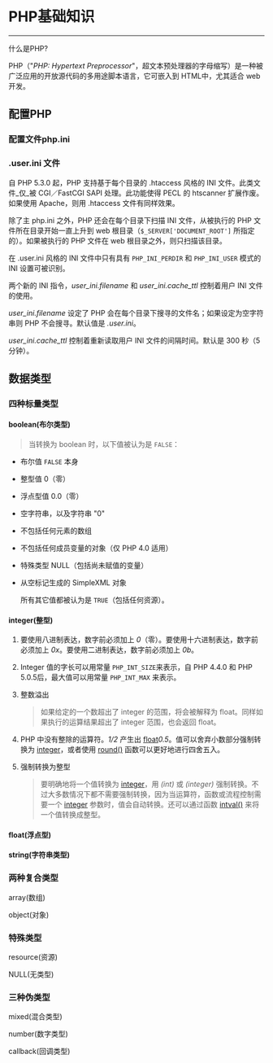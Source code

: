 # PHP基础知识

---

什么是PHP?

PHP（"_PHP: Hypertext Preprocessor_"，超文本预处理器的字母缩写）是一种被广泛应用的开放源代码的多用途脚本语言，它可嵌入到 HTML中，尤其适合 web 开发。

## 配置PHP

### 配置文件php.ini

### .user.ini 文件

自 PHP 5.3.0 起，PHP 支持基于每个目录的 .htaccess 风格的 INI 文件。此类文件_仅_被 CGI／FastCGI SAPI 处理。此功能使得 PECL 的 htscanner 扩展作废。如果使用 Apache，则用 .htaccess 文件有同样效果。

除了主 php.ini 之外，PHP 还会在每个目录下扫描 INI 文件，从被执行的 PHP 文件所在目录开始一直上升到 web 根目录（`$_SERVER['DOCUMENT_ROOT']` 所指定的）。如果被执行的 PHP 文件在 web 根目录之外，则只扫描该目录。

在 .user.ini 风格的 INI 文件中只有具有 `PHP_INI_PERDIR` 和 `PHP_INI_USER` 模式的 INI 设置可被识别。

两个新的 INI 指令，_user\_ini.filename_ 和 _user\_ini.cache\_ttl_ 控制着用户 INI 文件的使用。

_user\_ini.filename_ 设定了 PHP 会在每个目录下搜寻的文件名；如果设定为空字符串则 PHP 不会搜寻。默认值是 _.user.ini_。

_user\_ini.cache\_ttl_ 控制着重新读取用户 INI 文件的间隔时间。默认是 300 秒（5 分钟）。

## 数据类型

### 四种标量类型

#### boolean\(布尔类型\)

> 当转换为 boolean 时，以下值被认为是 `FALSE`：

* 布尔值 `FALSE` 本身
* 整型值 0（零）
* 浮点型值 0.0（零）
* 空字符串，以及字符串 "0"
* 不包括任何元素的数组
* 不包括任何成员变量的对象（仅 PHP 4.0 适用）
* 特殊类型 NULL（包括尚未赋值的变量）
* 从空标记生成的 SimpleXML 对象

  所有其它值都被认为是 `TRUE`（包括任何资源）。

#### integer\(整型\)

1. 要使用八进制表达，数字前必须加上 _0_（零）。要使用十六进制表达，数字前必须加上 _0x_。要使用二进制表达，数字前必须加上 _0b_。

2. Integer 值的字长可以用常量 `PHP_INT_SIZE`来表示，自 PHP 4.4.0 和 PHP 5.0.5后，最大值可以用常量 `PHP_INT_MAX` 来表示。

3. 整数溢出

   > 如果给定的一个数超出了 integer 的范围，将会被解释为 float。同样如果执行的运算结果超出了 integer 范围，也会返回 float。

4. PHP 中没有整除的运算符。_1/2_ 产生出 [float](mk:@MSITStore:D:\LAMPbrother\手册拓展及规范\php_manual_zh2016.chm::/res/language.types.float.html)_0.5_。值可以舍弃小数部分强制转换为 [integer](mk:@MSITStore:D:\LAMPbrother\手册拓展及规范\php_manual_zh2016.chm::/res/language.types.integer.html)，或者使用 [round\(\)](mk:@MSITStore:D:\LAMPbrother\手册拓展及规范\php_manual_zh2016.chm::/res/function.round.html) 函数可以更好地进行四舍五入。

5. 强制转换为整型

   > 要明确地将一个值转换为 [integer](mk:@MSITStore:D:\LAMPbrother\手册拓展及规范\php_manual_zh2016.chm::/res/language.types.integer.html)，用 _\(int\)_ 或 _\(integer\)_ 强制转换。不过大多数情况下都不需要强制转换，因为当运算符，函数或流程控制需要一个 [integer](mk:@MSITStore:D:\LAMPbrother\手册拓展及规范\php_manual_zh2016.chm::/res/language.types.integer.html) 参数时，值会自动转换。还可以通过函数 [intval\(\)](mk:@MSITStore:D:\LAMPbrother\手册拓展及规范\php_manual_zh2016.chm::/res/function.intval.html) 来将一个值转换成整型。

#### float\(浮点型\)

#### string\(字符串类型\)

### 两种复合类型

array\(数组\)

object\(对象\)

### 特殊类型

resource\(资源\)

NULL\(无类型\)

### 三种伪类型

mixed\(混合类型\)

number\(数字类型\)

callback\(回调类型\)


